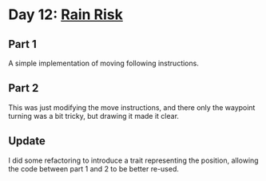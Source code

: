 # Day 12: [Rain Risk](https://adventofcode.com/2020/day/12)

## Part 1

A simple implementation of moving following instructions.

## Part 2

This was just modifying the move instructions, and there only the waypoint turning was a bit tricky, but drawing it made it clear.

## Update

I did some refactoring to introduce a trait representing the position, allowing the code between part 1 and 2 to be better re-used.